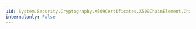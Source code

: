 ```yaml
---
uid: System.Security.Cryptography.X509Certificates.X509ChainElement.ChainElementStatus
internalonly: False
---
```

